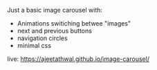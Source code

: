 Just a basic image carousel with:

- Animations switiching betwee "images"
- next and previous buttons
- navigation circles
- minimal css

live: https://ajeetathwal.github.io/image-carousel/
